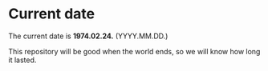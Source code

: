 # Current date

The current date is **1974.02.24.** (YYYY.MM.DD.)

This repository will be good when the world ends, so we will know how long it lasted.